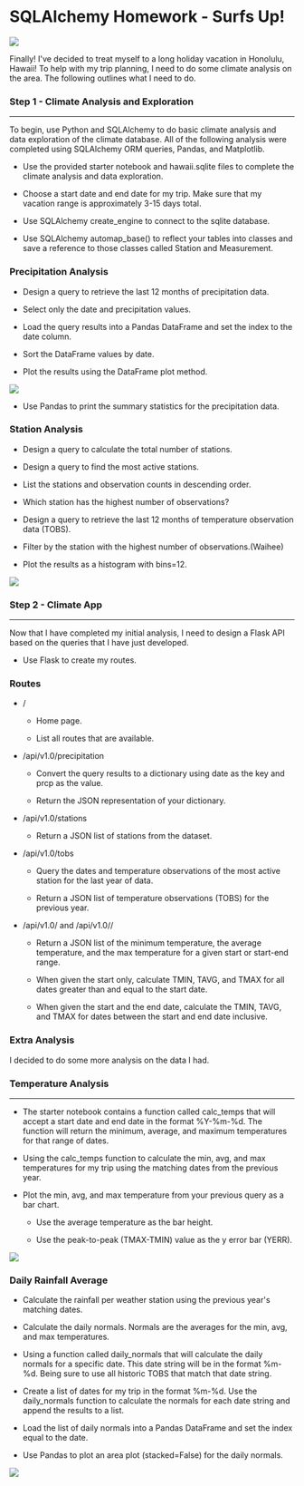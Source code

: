 # SQLAlchemy Homework - Surfs Up!

![](https://github.com/ShimsyV/sqlalchemy-challenge/blob/main/images/surfing.PNG)


Finally! I've decided to treat myself to a long holiday vacation in Honolulu, Hawaii! To help with my trip planning, I need to do some climate analysis on the area. The following outlines what I need to do.

### Step 1 - Climate Analysis and Exploration
----------------------------------------------
To begin, use Python and SQLAlchemy to do basic climate analysis and data exploration of the climate database. All of the following analysis were completed using SQLAlchemy ORM queries, Pandas, and Matplotlib.


* Use the provided starter notebook and hawaii.sqlite files to complete the climate analysis and data exploration.


* Choose a start date and end date for my trip. Make sure that my vacation range is approximately 3-15 days total.


* Use SQLAlchemy create_engine to connect to the sqlite database.


* Use SQLAlchemy automap_base() to reflect your tables into classes and save a reference to those classes called Station and Measurement.

### Precipitation Analysis


 * Design a query to retrieve the last 12 months of precipitation data.


 * Select only the date and precipitation values.


 * Load the query results into a Pandas DataFrame and set the index to the date column.


 * Sort the DataFrame values by date.


 * Plot the results using the DataFrame plot method.
 
 
 ![](https://github.com/ShimsyV/sqlalchemy-challenge/blob/main/images/precipitation.png)
 
  * Use Pandas to print the summary statistics for the precipitation data.



### Station Analysis


 * Design a query to calculate the total number of stations.


 * Design a query to find the most active stations.


 * List the stations and observation counts in descending order.


 * Which station has the highest number of observations?


 * Design a query to retrieve the last 12 months of temperature observation data (TOBS).


 * Filter by the station with the highest number of observations.(Waihee)


 * Plot the results as a histogram with bins=12.
 
 ![](https://github.com/ShimsyV/sqlalchemy-challenge/blob/main/images/frequency_temperature.png)
 
### Step 2 - Climate App
-------------------------------------------------------------------------

Now that I have completed my initial analysis, I need to design a Flask API based on the queries that I have just developed.

 * Use Flask to create my routes.
   
### Routes

  * /
    
      * Home page.

      * List all routes that are available.

   * /api/v1.0/precipitation
    
      * Convert the query results to a dictionary using date as the key and prcp as the value.

      * Return the JSON representation of your dictionary.

   * /api/v1.0/stations

       * Return a JSON list of stations from the dataset.

   * /api/v1.0/tobs

      * Query the dates and temperature observations of the most active station for the last year of data.

      * Return a JSON list of temperature observations (TOBS) for the previous year.

  * /api/v1.0/<start> and /api/v1.0/<start>/<end>

      * Return a JSON list of the minimum temperature, the average temperature, and the max temperature for a given start or start-end range.

      * When given the start only, calculate TMIN, TAVG, and TMAX for all dates greater than and equal to the start date.

      * When given the start and the end date, calculate the TMIN, TAVG, and TMAX for dates between the start and end date inclusive.
      
      
      
 ### Extra Analysis
 I decided to do some more analysis on the data I had. 
 
 ### Temperature Analysis
 ------------------------------------------------------
 
* The starter notebook contains a function called calc_temps that will accept a start date and end date in the format %Y-%m-%d. The function will return the minimum, average, and maximum temperatures for that range of dates.


* Using the calc_temps function to calculate the min, avg, and max temperatures for my trip using the matching dates from the previous year.


* Plot the min, avg, and max temperature from your previous query as a bar chart.

  * Use the average temperature as the bar height.

  * Use the peak-to-peak (TMAX-TMIN) value as the y error bar (YERR).
  
 ![](https://github.com/ShimsyV/sqlalchemy-challenge/blob/main/images/previous_year_temp_analysis_new.png)
 
### Daily Rainfall Average

* Calculate the rainfall per weather station using the previous year's matching dates.

* Calculate the daily normals. Normals are the averages for the min, avg, and max temperatures.

* Using a function called daily_normals that will calculate the daily normals for a specific date. This date string will be in the format %m-%d. Being sure to use all historic TOBS that match that date string.

* Create a list of dates for my trip in the format %m-%d. Use the daily_normals function to calculate the normals for each date string and append the results to a list.

* Load the list of daily normals into a Pandas DataFrame and set the index equal to the date.

* Use Pandas to plot an area plot (stacked=False) for the daily normals.

![](https://github.com/ShimsyV/sqlalchemy-challenge/blob/main/images/dailynormal.png)


 
 
